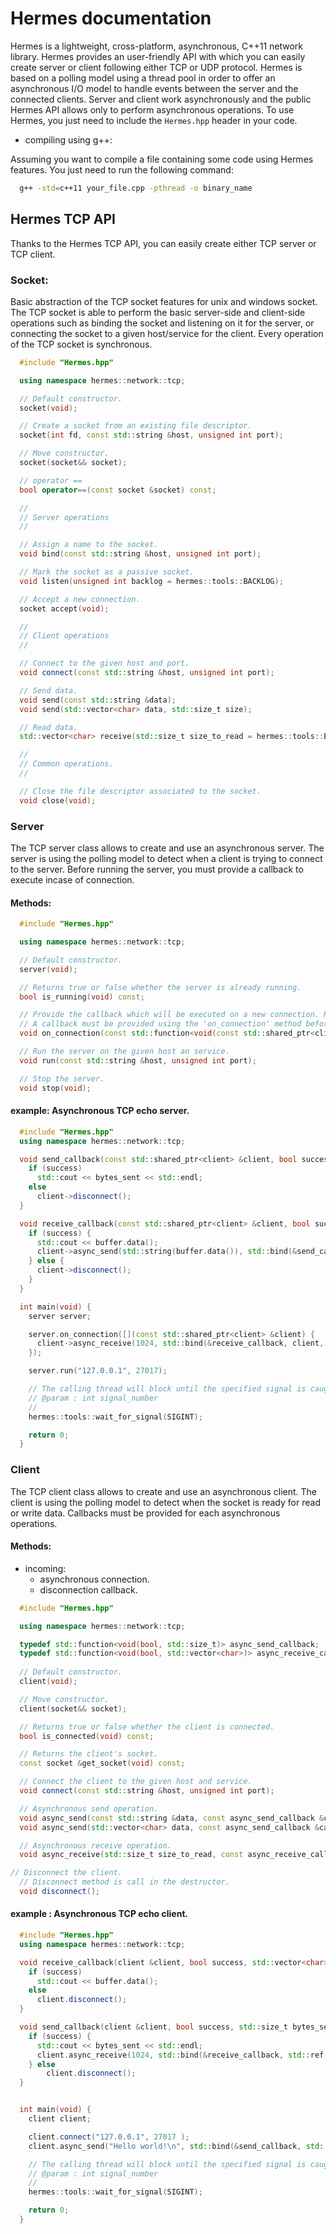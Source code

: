 # Hermes documentation


Hermes is a lightweight, cross-platform, asynchronous, C++11 network library. Hermes provides an user-friendly API with which
you can easily create server or client following either TCP or UDP protocol. Hermes is based on a polling model using a thread
pool in order to offer an asynchronous I/O model to handle events between the server and the connected clients. Server and
client work asynchronously and the public Hermes API allows only to perform asynchronous operations.
To use Hermes, you just need to include the `Hermes.hpp` header in your code.


- compiling using g++:


Assuming you want to compile a file containing some code using Hermes features. You just need to run the following command:

```bash
  g++ -std=c++11 your_file.cpp -pthread -o binary_name
```


## Hermes TCP API


Thanks to the Hermes TCP API, you can easily create either TCP server or TCP client.

### Socket:

Basic abstraction of the TCP socket features for unix and windows socket. The TCP socket is able to perform the basic server-side
and client-side operations such as binding the socket and listening on it for the server, or connecting the socket to a given
host/service for the client. Every operation of the TCP socket is synchronous.

```cpp
  #include "Hermes.hpp"

  using namespace hermes::network::tcp;

  // Default constructor.
  socket(void);

  // Create a socket from an existing file descriptor.
  socket(int fd, const std::string &host, unsigned int port);

  // Move constructor.
  socket(socket&& socket);

  // operator ==
  bool operator==(const socket &socket) const;

  //
  // Server operations
  //

  // Assign a name to the socket.
  void bind(const std::string &host, unsigned int port);

  // Mark the socket as a passive socket.
  void listen(unsigned int backlog = hermes::tools::BACKLOG);

  // Accept a new connection.
  socket accept(void);

  //
  // Client operations
  //

  // Connect to the given host and port.
  void connect(const std::string &host, unsigned int port);

  // Send data.
  void send(const std::string &data);
  void send(std::vector<char> data, std::size_t size);

  // Read data.
  std::vector<char> receive(std::size_t size_to_read = hermes::tools::BUFFER_SIZE);

  //
  // Common operations.
  //

  // Close the file descriptor associated to the socket.
  void close(void);

```


### Server


The TCP server class allows to create and use an asynchronous server. The server is using the polling model to detect when a client
is trying to connect to the server. Before running the server, you must provide a callback to execute incase of connection.


#### Methods:


```cpp
  #include "Hermes.hpp"

  using namespace hermes::network::tcp;

  // Default constructor.
  server(void);

  // Returns true or false whether the server is already running.
  bool is_running(void) const;

  // Provide the callback which will be executed on a new connection. Represents the server behavior.
  // A callback must be provided using the 'on_connection' method before running the server.
  void on_connection(const std::function<void(const std::shared_ptr<client> &)> &callback);

  // Run the server on the given host an service.
  void run(const std::string &host, unsigned int port);

  // Stop the server.
  void stop(void);
```

#### example: Asynchronous TCP echo server.


```cpp
  #include "Hermes.hpp"
  using namespace hermes::network::tcp;

  void send_callback(const std::shared_ptr<client> &client, bool success, std::size_t bytes_sent) {
    if (success)
      std::cout << bytes_sent << std::endl;
    else
      client->disconnect();
  }

  void receive_callback(const std::shared_ptr<client> &client, bool success, std::vector<char> buffer) {
    if (success) {
      std::cout << buffer.data();
      client->async_send(std::string(buffer.data()), std::bind(&send_callback, client, std::placeholders::_1, std::placeholders::_2));
    } else {
      client->disconnect();
    }
  }

  int main(void) {
    server server;

    server.on_connection([](const std::shared_ptr<client> &client) {
      client->async_receive(1024, std::bind(&receive_callback, client, std::placeholders::_1, std::placeholders::_2));
    });

    server.run("127.0.0.1", 27017);

    // The calling thread will block until the specified signal is caught.
    // @param : int signal_number
    //
    hermes::tools::wait_for_signal(SIGINT);

    return 0;
  }

```

### Client

  The TCP client class allows to create and use an asynchronous client. The client is using the polling model to detect
when the socket is ready for read or write data. Callbacks must be provided for each asynchronous operations.


#### Methods:

- incoming:
  - asynchronous connection.
  - disconnection callback.

```cpp
  #include "Hermes.hpp"

  using namespace hermes::network::tcp;

  typedef std::function<void(bool, std::size_t)> async_send_callback;
  typedef std::function<void(bool, std::vector<char>)> async_receive_callback;
  
  // Default constructor.
  client(void);

  // Move constructor.
  client(socket&& socket);

  // Returns true or false whether the client is connected.
  bool is_connected(void) const;

  // Returns the client's socket.
  const socket &get_socket(void) const;

  // Connect the client to the given host and service.
  void connect(const std::string &host, unsigned int port);

  // Asynchronous send operation.
  void async_send(const std::string &data, const async_send_callback &callback);
  void async_send(std::vector<char> data, const async_send_callback &callback);

  // Asynchronous receive operation.
  void async_receive(std::size_t size_to_read, const async_receive_callback &callback);

// Disconnect the client.
  // Disconnect method is call in the destructor.
  void disconnect();


```


#### example : Asynchronous TCP echo client.


```cpp
  #include "Hermes.hpp"
  using namespace hermes::network::tcp;

  void receive_callback(client &client, bool success, std::vector<char> buffer) {
    if (success)
      std::cout << buffer.data();
    else
      client.disconnect();
  }

  void send_callback(client &client, bool success, std::size_t bytes_sent) {
    if (success) {
      std::cout << bytes_sent << std::endl;
      client.async_receive(1024, std::bind(&receive_callback, std::ref(client), std::placeholders::_1, std::placeholders::_2));
    } else
        client.disconnect();  
  }


  int main(void) {
    client client;

    client.connect("127.0.0.1", 27017 );
    client.async_send("Hello world!\n", std::bind(&send_callback, std::ref(client), std::placeholders::_1, std::placeholders:: _2));

    // The calling thread will block until the specified signal is caught.
    // @param : int signal_number
    //
    hermes::tools::wait_for_signal(SIGINT);

    return 0;
  }

```
